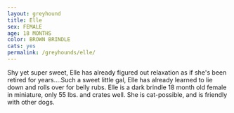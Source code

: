 ```yaml
---
layout: greyhound
title: Elle
sex: FEMALE
age: 18 MONTHS
color: BROWN BRINDLE
cats: yes
permalink: /greyhounds/elle/
---
```


Shy yet super sweet, Elle has already figured out relaxation as if she's been retired for years....Such a sweet little
gal, Elle has already learned to lie down and rolls over for belly rubs.  Elle is a dark brindle 18 month old female in
miniature, only 55 lbs. and crates well.  She is cat-possible, and is friendly with other dogs.
